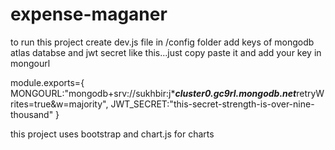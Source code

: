 # expense-maganer

to run this project
create dev.js file in /config folder
add keys of mongodb atlas databse and jwt secret like this...just copy paste it and add your key in mongourl

module.exports={
	MONGOURL:"mongodb+srv://sukhbir:j************cluster0.gc9rl.mongodb.net***********retryWrites=true&w=majority",
	JWT_SECRET:"this-secret-strength-is-over-nine-thousand"
}


this project uses bootstrap and chart.js for charts
